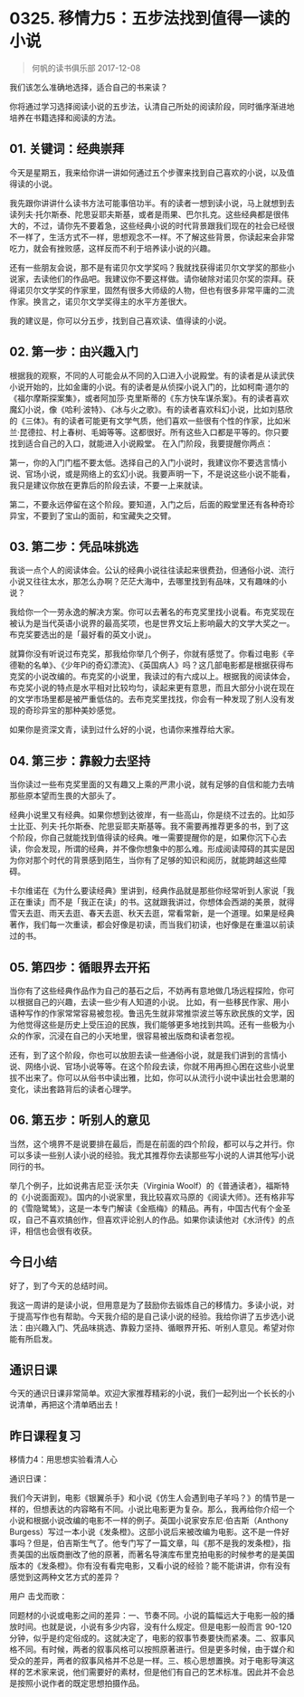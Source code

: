 # 0325. 移情力5：五步法找到值得一读的小说
> 何帆的读书俱乐部
2017-12-08

我们该怎么准确地选择，适合自己的书来读？

你将通过学习选择阅读小说的五步法，认清自己所处的阅读阶段，同时循序渐进地培养在书籍选择和阅读的方法。

## 01. 关键词：经典崇拜

今天是星期五，我来给你讲一讲如何通过五个步骤来找到自己喜欢的小说，以及值得读的小说。

我先跟你讲讲什么读书方法可能事倍功半。有的读者一想到读小说，马上就想到去读列夫·托尔斯泰、陀思妥耶夫斯基，或者是雨果、巴尔扎克。这些经典都是很伟大的，不过，请你先不要着急，这些经典小说的时代背景跟我们现在的社会已经很不一样了，生活方式不一样，思想观念不一样。不了解这些背景，你读起来会非常吃力，就会有挫败感，这样反而不利于培养读小说的兴趣。

还有一些朋友会说，那不是有诺贝尔文学奖吗？我就找获得诺贝尔文学奖的那些小说家，去读他们的作品吧。我建议你不要这样做。请你破除对诺贝尔奖的崇拜。获得诺贝尔文学奖的作家里，固然有很多大师级的人物，但也有很多非常平庸的二流作家。换言之，诺贝尔文学奖得主的水平方差很大。

我的建议是，你可以分五步，找到自己喜欢读、值得读的小说。

## 02. 第一步：由兴趣入门

根据我的观察，不同的人可能会从不同的入口进入小说殿堂。有的读者是从读武侠小说开始的，比如金庸的小说。有的读者是从侦探小说入门的，比如柯南·道尔的《福尔摩斯探案集》，或者阿加莎·克里斯蒂的《东方快车谋杀案》。有的读者喜欢魔幻小说，像《哈利·波特》、《冰与火之歌》。有的读者喜欢科幻小说，比如刘慈欣的《三体》。有的读者可能更有文学气质，他们喜欢一些很有个性的作家，比如米兰·昆德拉、村上春树、毛姆等等。这都很好。所有这些入口都是平等的。你只要找到适合自己的入口，就能进入小说殿堂。
在入门阶段，我要提醒你两点：

第一，你的入门门槛不要太低。选择自己的入门小说时，我建议你不要选言情小说、官场小说，或是网络上的玄幻小说。我要声明一下，不是说这些小说不能看，我只是建议你放在更靠后的阶段去读，不要一上来就读。

第二，不要永远停留在这个阶段。要知道，入门之后，后面的殿堂里还有各种奇珍异宝，不要到了宝山的面前，和宝藏失之交臂。

## 03. 第二步：凭品味挑选

我谈一点个人的阅读体会。公认的经典小说往往读起来很费劲，但通俗小说、流行小说又往往太水，那怎么办啊？茫茫大海中，去哪里找到有品味，又有趣味的小说？

我给你一个一劳永逸的解决方案。你可以去著名的布克奖里找小说看。布克奖现在被认为是当代英语小说界的最高奖项，也是世界文坛上影响最大的文学大奖之一。布克奖要选出的是「最好看的英文小说」。

就算你没有听说过布克奖，那我给你举几个例子，你就有感觉了。你看过电影《辛德勒的名单》、《少年Pi的奇幻漂流》、《英国病人》吗？这几部电影都是根据获得布克奖的小说改编的。布克奖的小说里，我读过的有六成以上。根据我的阅读体会，布克奖小说的特点是水平相对比较均匀，读起来更有意思，而且大部分小说在现在的文学市场里都是被严重低估的。去布克奖里找找，你会有一种发现了别人没有发现的奇珍异宝的那种美妙感觉。

如果你是资深文青，读到过什么好的小说，也请你来推荐给大家。

## 04. 第三步：靠毅力去坚持

当你读过一些布克奖里面的又有趣又上乘的严肃小说，就有足够的自信和能力去啃那些原本望而生畏的大部头了。

经典小说里又有经典。如果你想到达彼岸，有一些高山，你是绕不过去的。比如莎士比亚、列夫·托尔斯泰、陀思妥耶夫斯基等。我不需要再推荐更多的书，到了这个阶段，你自己就能找到值得读的经典。唯一需要提醒你的是，如果你沉下心去读，你会发现，所谓的经典，并不像你想象中的那么难。形成阅读障碍的其实是因为你对那个时代的背景感到陌生，当你有了足够的知识和阅历，就能跨越这些障碍。

卡尔维诺在《为什么要读经典》里讲到，经典作品就是那些你经常听到人家说「我正在重读」而不是「我正在读」的书。这就跟我讲过，你想体会西湖的美景，就得雪天去逛、雨天去逛、春天去逛、秋天去逛，常看常新，是一个道理。如果是经典著作，我们每一次重读，都会好像是初读，而当我们初读，也好像是在重温以前读过的书。

## 05. 第四步：循眼界去开拓

当你有了这些经典作品作为自己的基石之后，不妨再有意地做几场远程探险，你可以根据自己的兴趣，去读一些少有人知道的小说。
比如，有一些移民作家、用小语种写作的作家常常容易被忽视。鲁迅先生就非常推崇波兰等东欧民族的文学，因为他觉得这些是历史上受压迫的民族，我们能够更多地找到共鸣。还有一些极为小众的作家，沉浸在自己的小天地里，很容易被出版商和读者忽视。

还有，到了这个阶段，你也可以放胆去读一些通俗小说，就是我们讲到的言情小说、网络小说、官场小说等等。在这个阶段去读，你就不用再担心困在这些小说里拔不出来了。你可以从俗书中读出雅，比如，你可以从流行小说中读出社会思潮的变化，读出套路背后的读者心理学。

## 06. 第五步：听别人的意见

当然，这个境界不是说要排在最后，而是在前面的四个阶段，都可以与之并行。你可以多读一些别人读小说的经验。我尤其推荐你去读那些写小说的人讲其他写小说同行的书。

举几个例子，比如说弗吉尼亚·沃尔夫（Virginia Woolf）的《普通读者》，福斯特的《小说面面观》。国内的小说家里，我比较喜欢马原的《阅读大师》。还有格非写的《雪隐鹭鸶》，这是一本专门解读《金瓶梅》的精品。再有，中国古代有个金圣叹，自己不喜欢搞创作，但喜欢评论别人的作品。如果你读读他对《水浒传》的点评，相信也会很有收获。

## 今日小结

好了，到了今天的总结时间。

我这一周讲的是读小说，但用意是为了鼓励你去锻炼自己的移情力。多读小说，对于提高写作也有帮助。今天我介绍的是自己读小说的经验。我给你讲了五步选小说法：由兴趣入门、凭品味挑选、靠毅力坚持、循眼界开拓、听别人意见。希望对你能有所启发。

## 通识日课

今天的通识日课非常简单。欢迎大家推荐精彩的小说，我们一起列出一个长长的小说清单，再把这个清单晒出去！

## 昨日课程复习

移情力4：用思想实验看清人心

通识日课：

我们今天讲到，电影《银翼杀手》和小说《仿生人会遇到电子羊吗？》的情节是一样的，但想表达的内容略有不同。小说比电影更为复杂。那么，我再给你介绍一个小说和根据小说改编的电影不一样的例子。英国小说家安东尼·伯吉斯（Anthony Burgess）写过一本小说《发条橙》。这部小说后来被改编为电影。这不是一件好事吗？但是，伯吉斯生气了。他专门写了一篇文章，叫《那不是我的发条橙》，指责美国的出版商删改了他的原著，而著名导演库布里克拍电影的时候参考的是美国版本的《发条橙》。你有没有看完电影，又看小说的经验？能不能讲讲，你有没有感觉到这两种文艺方式的差异？

用户 击戈而歌：

同题材的小说或电影之间的差异：一、节奏不同。小说的篇幅远大于电影一般的播放时间。也就是说，小说有多少内容，没有什么规定。但是电影一般而言 90-120 分钟，似乎是约定俗成的。这就决定了，电影的叙事节奏要快而紧凑。二、叙事风格不同。有时候，两者的叙事风格可以按照原著进行。但是更多时候，由于媒介和受众的差异，两者的叙事风格并不总是一样。三、核心思想置换。对于电影导演这样的艺术家来说，他们需要好的素材，但是他们有自己的艺术标准。因此并不会总是按照小说作者的既定思想拍摄作品。




